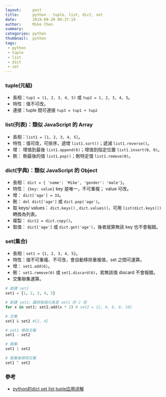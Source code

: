 ```yaml
---
layout:     post
title:      python - tuple, list, dict, set
date:       2018-09-20 09:37:19
author:     Mike Chen
summary:    
categories: python
thumbnail:  python
tags:
 - python
 - tuple
 - list
 - dict
 - set
---
```


### tuple(元組)
* 長相：`tup1 = (1, 2, 3, 4, 5)` 或 `tup2 = 1, 2, 3, 4, 5`。
* 特性：值不可改。
* 連接：tuple 間可連接 `tup3 = tup1 + tup2`

### list(列表)：類似 JavaScript 的 Array
* 長相：`list1 = [1, 2, 3, 4, 5]`。
* 特性：值可改，可排序，遞增 `list1.sort()`；遞減 `list1.reverse()`。
* 增： 增值到最後 `list1.append(6)`；增值到指定位置 `list1.insert(0, 0)`。
* 刪： 刪最後的值 `list1.pop()`；刪特定值 `list1.remove(0)`。

### dict(字典)：類似 JavaScript 的 Object
* 長相： `dict = { 'name': 'Mike', 'gender': 'male'}`。
* 特性： `{key: value}` key 是唯一，不可重複； value 可改。
* 增： `dict['age'] = 33`。
* 刪： `del dict['age']` 或 `dict.pop('age')`。
* 取 keys/ values： `dict.keys()` , `dict.values()`，可用 `list(dict.keys())` 轉換為列表。
* 複製： `dict2 = dict.copy()`。
* 取值： `dict['age']` 或 `dict.get('age')`，後者就算無該 key 也不會報錯。

### set(集合)
* 長相：`set1 = {1, 2, 3, 4, 5}`。
* 特性：值不可重複、不可改，會自動移除重複值，set 之間可運算。
* 增： `set1.add(6)`。
* 刪： `set1.remove(6)` 或 `set1.discard(6)`，若無該值 discard 不會報錯。
* 交集聯集運算。

```python
# 創建 set1
set1 = {1, 2, 3, 4, 5}

# 創建 set2，讓其每個元素是 set1 的 2 倍
for x in set1: set2.add(x * 2) # set2 = {2, 4, 6, 8, 10}

# 交集
set1 & set2 #{2, 4}

# set1 移除交集
set1 - set2

# 聯集
set1 | set2

# 聯集後移除交集
set1 ^ set2

```


### 參考
* [python的dict,set,list,tuple应用详解](https://cn.aliyun.com/jiaocheng/493737.html?spm=5176.100033.1.8.165937ecimix0T)